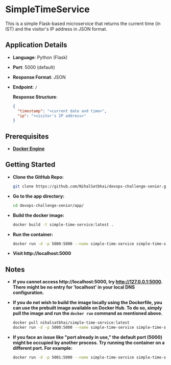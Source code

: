 # SimpleTimeService

This is a simple Flask-based microservice that returns the current time (in IST) and the visitor's IP address in JSON format.

## Application Details
- **Language**: Python (Flask)
- **Port**: 5000 (default)
- **Response Format**: JSON
- **Endpoint**: `/`
  
  **Response Structure**:
  ```json
  {
    "timestamp": "<current date and time>",
    "ip": "<visitor's IP address>"
  }

## Prerequisites
- **[Docker Engine](https://docs.docker.com/engine/install/)**

## Getting Started
- **Clone the GitHub Repo:**
  ```bash
  git clone https://github.com/NihalSatbhai/devops-challenge-senior.git

- **Go to the app directory:**
  ```bash
  cd devops-challenge-senior/app/

- **Build the docker image:**
  ```bash
  docker build -t simple-time-service:latest .

- **Run the container:**
  ```bash
  docker run -d -p 5000:5000 --name simple-time-service simple-time-service:latest

- **Visit http://localhost:5000**

## Notes
- **If you cannot access http://localhost:5000, try http://127.0.0.1:5000. There might be no entry for 'localhost' in your local DNS configuration.**

- **If you do not wish to build the image locally using the Dockerfile, you can use the prebuilt image available on Docker Hub. To do so, simply pull the image and run the `docker run` command as mentioned above.**
  ```bash
  docker pull nihalsatbhai/simple-time-service:latest
  docker run -d -p 5000:5000 --name simple-time-service simple-time-service:latest

- **If you face an issue like "port already in use," the default port (5000) might be occupied by another process. Try running the container on a different port. For example:**
  ```bash
  docker run -d -p 5001:5000 --name simple-time-service simple-time-service:latest
